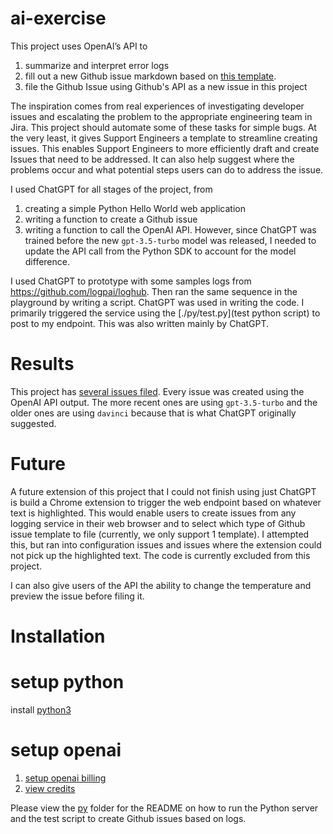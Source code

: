 # ai-exercise

This project uses OpenAI’s API to
1. summarize and interpret error logs
2. fill out a new Github issue markdown based on [this template](https://github.com/stevemao/github-issue-templates/blob/master/questions-answers/ISSUE_TEMPLATE.md).
3. file the Github Issue using Github's API as a new issue in this project
 
The inspiration comes from real experiences of investigating developer issues and escalating the problem to the appropriate engineering team in Jira. This project should automate some of these tasks for simple bugs. At the very least, it gives Support Engineers a template to streamline creating issues. This enables Support Engineers to more efficiently draft and create Issues that need to be addressed. It can also help suggest where the problems occur and what potential steps users can do to address the issue.

I used ChatGPT for all stages of the project, from
1. creating a simple Python Hello World web application
2. writing a function to create a Github issue
3. writing a function to call the OpenAI API. However, since ChatGPT was trained before the new `gpt-3.5-turbo` model was released, I needed to update the API call from the Python SDK to account for the model difference.

I used ChatGPT to prototype with some samples logs from https://github.com/logpai/loghub. Then ran the same sequence in the playground by writing a script. ChatGPT was used in writing the code. I primarily triggered the service using the [./py/test.py](test python script) to post to my endpoint. This was also written mainly by ChatGPT.

# Results

This project has [several issues filed](https://github.com/valeriec0/ai-exercise/issues). Every issue was created using the OpenAI API output. The more recent ones are using `gpt-3.5-turbo` and the older ones are using `davinci` because that is what ChatGPT originally suggested.

# Future

A future extension of this project that I could not finish using just ChatGPT is build a Chrome extension to trigger the web endpoint based on whatever text is highlighted. This would enable users to create issues from any logging service in their web browser and to select which type of Github issue template to file (currently, we only support 1 template). I attempted this, but ran into configuration issues and issues where the extension could not pick up the highlighted text. The code is currently excluded from this project.

I can also give users of the API the ability to change the temperature and preview the issue before filing it.

# Installation

setup python
====
install [python3](https://www.python.org/downloads/)

setup openai
====
1. [setup openai billing](https://platform.openai.com/account/billing/overview)
1. [view credits](https://platform.openai.com/account/usage)

Please view the [py](./py) folder for the README on how to run the Python server and the test script to create Github issues based on logs.

